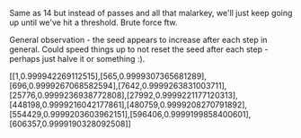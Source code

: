 Same as 14 but instead of passes and all that malarkey, we'll just keep going up until we've hit a threshold. Brute force ftw.

General observation - the seed appears to increase after each step in general. Could speed things up to not reset the seed after each step - perhaps just halve it or something :).


[[1,0.999942269112515],[565,0.9999307365681289],[696,0.9999267068582594],[7642,0.9999263831003711],[25776,0.9999236938772808],[27992,0.9999221177120313],[448198,0.9999216042177861],[480759,0.9999208270791892],[554429,0.9999203603962151],[596406,0.9999199858400601],[606357,0.9999190328092508]]